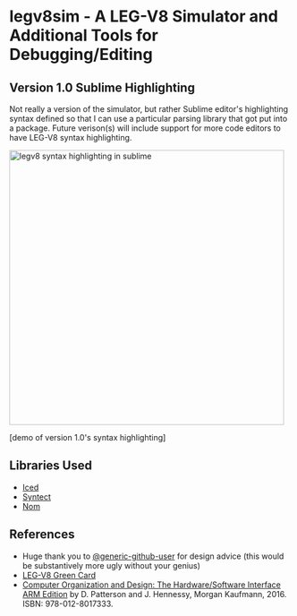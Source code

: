 # legv8sim - A LEG-V8 Simulator and Additional Tools for Debugging/Editing 

## Version 1.0 Sublime Highlighting
Not really a version of the simulator, but rather Sublime editor's highlighting syntax defined so that I can use a particular parsing library that got put into a package. Future verison(s) will include support for more code editors to have LEG-V8 syntax highlighting.

<img width="491" alt="legv8 syntax highlighting in sublime" src="https://user-images.githubusercontent.com/44482134/213086258-32fa6c3a-bd7b-419b-a254-2064baf17c8c.png">

\[demo of version 1.0's syntax highlighting]

## Libraries Used
- [Iced](https://iced.rs/)
- [Syntect](https://github.com/trishume/syntect)
- [Nom](https://github.com/rust-bakery/nom)

## References
- Huge thank you to [@generic-github-user](https://github.com/generic-github-user) for design advice (this would be substantively more ugly without your genius)
- [LEG-V8 Green Card](https://montcs.bloomu.edu/Information/ARMv8/legv8-green-card.compressed.pdf)
- [Computer Organization and Design: The Hardware/Software Interface ARM Edition](https://g.co/kgs/8cbQrC) by D. Patterson and J. Hennessy, Morgan Kaufmann, 2016. ISBN: 978-012-8017333.
